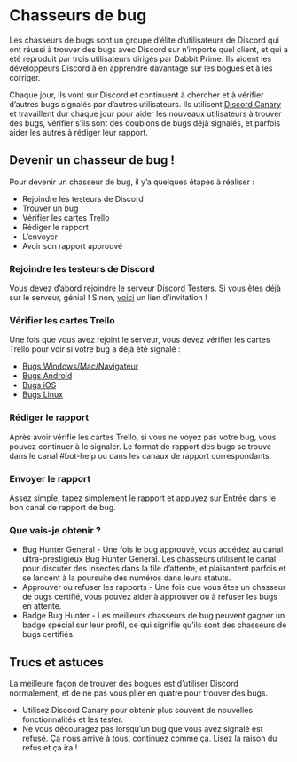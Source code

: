 <!-- TITLE: [FR] Chasseurs de bug -->
<!-- SUBTITLE: Aider les développeurs de Discord à gérer les rapports de bug et à corriger les bugs -->

# Chasseurs de bug

Les chasseurs de bugs sont un groupe d’élite d’utilisateurs de Discord qui ont réussi à trouver des bugs avec Discord sur n’importe quel client, et qui a été reproduit par trois utilisateurs dirigés par Dabbit Prime. Ils aident les développeurs Discord à en apprendre davantage sur les bogues et à les corriger.

Chaque jour, ils vont sur Discord et continuent à chercher et à vérifier d’autres bugs signalés par d’autres utilisateurs. Ils utilisent [Discord Canary](/fr/canary) et travaillent dur chaque jour pour aider les nouveaux utilisateurs à trouver des bugs, vérifier s’ils sont des doublons de bugs déjà signalés, et parfois aider les autres à rédiger leur rapport.

## Devenir un chasseur de bug !

Pour devenir un chasseur de bug, il y’a quelques étapes à réaliser :

* Rejoindre les testeurs de Discord
* Trouver un bug
* Vérifier les cartes Trello
* Rédiger le rapport
* L’envoyer
* Avoir son rapport approuvé

### Rejoindre les testeurs de Discord

Vous devez d’abord rejoindre le serveur Discord Testers. Si vous êtes déjà sur le serveur, génial ! Sinon, [voici](http://discord.gg/discord-testers) un lien d’invitation !

### Vérifier les cartes Trello

Une fois que vous avez rejoint le serveur, vous devez vérifier les cartes Trello pour voir si votre bug a déjà été signalé :

* [Bugs Windows/Mac/Navigateur](https://trello.com/b/AExxR9lU/canary-bugs)
* [Bugs Android](https://trello.com/b/Vqrkz3KO/android-beta-bugs)
* [Bugs iOS](https://trello.com/b/vLPlnX60/ios-testflight-bugs)
* [Bugs Linux](https://trello.com/b/UyU76Esh/linux-bugs)

### Rédiger le rapport

Après avoir vérifié les cartes Trello, si vous ne voyez pas votre bug, vous pouvez continuer à le signaler. Le format de rapport des bugs se trouve dans le canal #bot-help ou dans les canaux de rapport correspondants.

### Envoyer le rapport

Assez simple, tapez simplement le rapport et appuyez sur Entrée dans le bon canal de rapport de bug.

### Que vais-je obtenir ?

* Bug Hunter General - Une fois le bug approuvé, vous accédez au canal ultra-prestigieux Bug Hunter General. Les chasseurs utilisent le canal pour discuter des insectes dans la file d’attente, et plaisantent parfois et se lancent à la poursuite des numéros dans leurs statuts.
* Approuver ou refuser les rapports - Une fois que vous êtes un chasseur de bugs certifié, vous pouvez aider à approuver ou à refuser les bugs en attente.
* Badge Bug Hunter - Les meilleurs chasseurs de bug peuvent gagner un badge spécial sur leur profil, ce qui signifie qu’ils sont des chasseurs de bugs certifiés.

## Trucs et astuces

La meilleure façon de trouver des bogues est d’utiliser Discord normalement, et de ne pas vous plier en quatre pour trouver des bugs.

* Utilisez Discord Canary pour obtenir plus souvent de nouvelles fonctionnalités et les tester.
* Ne vous découragez pas lorsqu’un bug que vous avez signalé est refusé. Ça nous arrive à tous, continuez comme ça. Lisez la raison du refus et ça ira !

